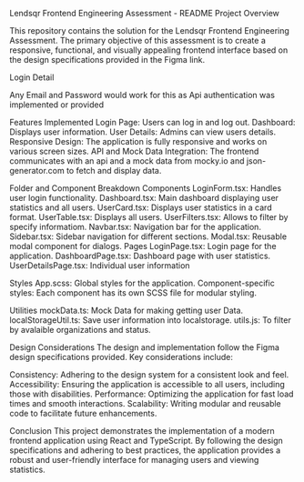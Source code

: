 Lendsqr Frontend Engineering Assessment - README Project Overview

This repository contains the solution for the Lendsqr Frontend Engineering Assessment. The primary objective of this assessment is to create a responsive, functional, and visually appealing frontend interface based on the design specifications provided in the Figma link.

Login Detail

Any Email and Password would work for this as Api authentication was implemented or provided

Features Implemented
Login Page: Users can log in and log out.
Dashboard: Displays user information.
User Details: Admins can view users details.
Responsive Design: The application is fully responsive and works on various screen sizes.
API and Mock Data Integration: The frontend communicates with an api and a mock data from mocky.io and json-generator.com to fetch and display data.

Folder and Component Breakdown
Components
LoginForm.tsx: Handles user login functionality.
Dashboard.tsx: Main dashboard displaying user statistics and all users.
UserCard.tsx: Displays user statistics in a card format.
UserTable.tsx: Displays all users.
UserFilters.tsx: Allows to filter by specify informatiom.
Navbar.tsx: Navigation bar for the application.
Sidebar.tsx: Sidebar navigation for different sections.
Modal.tsx: Reusable modal component for dialogs.
Pages
LoginPage.tsx: Login page for the application.
DashboardPage.tsx: Dashboard page with user statistics.
UserDetailsPage.tsx: Individual user information

Styles
App.scss: Global styles for the application.
Component-specific styles: Each component has its own SCSS file for modular styling.

Utilities
mockData.ts: Mock Data for making getting user Data.
localStorageUtil.ts: Save user information into localstorage.
utils.js: To filter by avalaible organizations and status.

Design Considerations
The design and implementation follow the Figma design specifications provided. Key considerations include:

Consistency: Adhering to the design system for a consistent look and feel.
Accessibility: Ensuring the application is accessible to all users, including those with disabilities.
Performance: Optimizing the application for fast load times and smooth interactions.
Scalability: Writing modular and reusable code to facilitate future enhancements.

Conclusion
This project demonstrates the implementation of a modern frontend application using React and TypeScript. By following the design specifications and adhering to best practices, the application provides a robust and user-friendly interface for managing users and viewing statistics.
